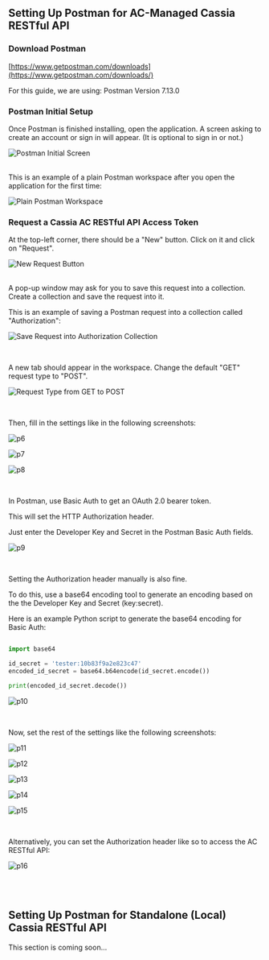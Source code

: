 ## Setting Up Postman for AC-Managed Cassia RESTful API
### Download Postman
[https://www.getpostman.com/downloads](https://www.getpostman.com/downloads/)

For this guide, we are using: Postman Version 7.13.0

### Postman Initial Setup
Once Postman is finished installing, open the application.
A screen asking to create an account or sign in will appear. (It is optional to sign in or not.)

![Postman Initial Screen](https://github.com/CassiaNetworks/CassiaSDKGuideResources/blob/develop/images/postman_guide/p1.png)

<br>
This is an example of a plain Postman workspace after you open the application for the first time:

![Plain Postman Workspace](https://github.com/CassiaNetworks/CassiaSDKGuideResources/blob/develop/images/postman_guide/p2.png)
<br>

### Request a Cassia AC RESTful API Access Token
At the top-left corner, there should be a "New" button.
Click on it and click on "Request".

![New Request Button](https://github.com/CassiaNetworks/CassiaSDKGuideResources/blob/develop/images/postman_guide/p3.png)

<br>
A pop-up window may ask for you to save this request into a collection. Create a collection and save the request into it. 

This is an example of saving a Postman request into a collection called "Authorization":

![Save Request into Authorization Collection](https://github.com/CassiaNetworks/CassiaSDKGuideResources/blob/develop/images/postman_guide/p4.png)

<br>

A new tab should appear in the workspace. Change the default "GET" request type to "POST".

![Request Type from GET to POST](https://github.com/CassiaNetworks/CassiaSDKGuideResources/blob/develop/images/postman_guide/p5.png)

<br>

Then, fill in the settings like in the following screenshots:

![p6](https://github.com/CassiaNetworks/CassiaSDKGuideResources/blob/develop/images/postman_guide/p6.png)

![p7](https://github.com/CassiaNetworks/CassiaSDKGuideResources/blob/develop/images/postman_guide/p7.png)

![p8](https://github.com/CassiaNetworks/CassiaSDKGuideResources/blob/develop/images/postman_guide/p8.png)

<br>

In Postman, use Basic Auth to get an OAuth 2.0 bearer token. 

This will set the HTTP Authorization header.

Just enter the Developer Key and Secret in the Postman Basic Auth fields.

![p9](https://github.com/CassiaNetworks/CassiaSDKGuideResources/blob/develop/images/postman_guide/p9.png)

<br>

Setting the Authorization header manually is also fine. 

To do this, use a base64 encoding tool to generate an encoding based on the the Developer Key and Secret (key:secret).

Here is an example Python script to generate the base64 encoding for Basic Auth:

```python

import base64

id_secret = 'tester:10b83f9a2e823c47'
encoded_id_secret = base64.b64encode(id_secret.encode())

print(encoded_id_secret.decode())

```

![p10](https://github.com/CassiaNetworks/CassiaSDKGuideResources/blob/develop/images/postman_guide/p10.png)

<br>

Now, set the rest of the settings like the following screenshots:

![p11](https://github.com/CassiaNetworks/CassiaSDKGuideResources/blob/develop/images/postman_guide/p11.png)

![p12](https://github.com/CassiaNetworks/CassiaSDKGuideResources/blob/develop/images/postman_guide/p12.png)

![p13](https://github.com/CassiaNetworks/CassiaSDKGuideResources/blob/develop/images/postman_guide/p13.png)

![p14](https://github.com/CassiaNetworks/CassiaSDKGuideResources/blob/develop/images/postman_guide/p14.png)

![p15](https://github.com/CassiaNetworks/CassiaSDKGuideResources/blob/develop/images/postman_guide/p15.png)

<br>

Alternatively, you can set the Authorization header like so to access the AC RESTful API:

![p16](https://github.com/CassiaNetworks/CassiaSDKGuideResources/blob/develop/images/postman_guide/p16.png)

<br>

<br>

## Setting Up Postman for Standalone (Local) Cassia RESTful API
This section is coming soon...